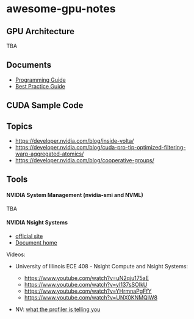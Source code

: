 # awesome-gpu-notes




## GPU Architecture

TBA


## Documents

- [Programming Guide](https://docs.nvidia.com/cuda/cuda-c-programming-guide/index.html)
- [Best Practice Guide](https://docs.nvidia.com/cuda/cuda-c-best-practices-guide/index.html)


## CUDA Sample Code



## Topics


* https://developer.nvidia.com/blog/inside-volta/
* https://developer.nvidia.com/blog/cuda-pro-tip-optimized-filtering-warp-aggregated-atomics/
* https://developer.nvidia.com/blog/cooperative-groups/


## Tools


#### NVIDIA System Management (nvidia-smi and NVML)

TBA

#### NVIDIA Nsight Systems

- [official site](https://developer.nvidia.com/nsight-systems)
- [Document home](https://docs.nvidia.com/nsight-systems/index.html)


Videos:

- University of Illinois ECE 408 - Nsight Compute and Nsight Systems:

    * https://www.youtube.com/watch?v=uN2qju175aE
    * https://www.youtube.com/watch?v=yI137sSOlkU
    * https://www.youtube.com/watch?v=YHrmnaPgFfY
    * https://www.youtube.com/watch?v=UNX0KNMQlW8

- NV: [what the profiler is telling you](https://youtu.be/kKANP0kL_hk)

